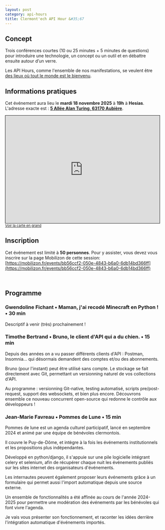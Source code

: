 ```yaml
---
layout: post
category: api-hours
title: Clermont'ech API Hour &#35;67
---
```


## Concept

Trois conférences courtes (10 ou 25 minutes + 5 minutes de questions)
pour introduire une technologie, un concept ou un outil et en débattre ensuite
autour d’un verre.

Les API Hours, comme l'ensemble de nos manifestations, se veulent être [des
lieux où tout le monde est le bienvenu](/code-of-conduct.html).

## Informations pratiques

Cet événement aura lieu le **mardi 18 novembre 2025** à **19h** à **Hesias**. L'adresse
exacte est : [**5 Allée Alan Turing, 63170 Aubière**](https://www.openstreetmap.org/?mlat=45.758115&mlon=3.133174#map=17/45.758115/3.133174).

<iframe width="100%" height="350" src="https://www.openstreetmap.org/export/embed.html?bbox=3.12287449836731%2C45.75491077971703%2C3.1407916545867924%2C45.761318274377416&amp;layer=mapnik" style="border: 1px solid black"></iframe><br/><small><a href="https://www.openstreetmap.org/?#map=17/45.758115/3.131833">Voir la carte en grand</a></small>

## Inscription

Cet événement est limité à **50 personnes**. Pour y assister, vous devez vous
inscrire sur la page Mobilizon de cette session:
[https://mobilizon.fr/events/bb56ccf2-050e-4843-b6a0-6db14bd366ff](https://mobilizon.fr/events/bb56ccf2-050e-4843-b6a0-6db14bd366ff)

<br/>

## Programme

### Gwendoline Fichant • Maman, j'ai recodé Minecraft en Python ! • 30 min

Descriptif à venir (très) prochainement !

### Timothe Bertrand • Bruno, le client d'API qui a du chien. • 15 min

Depuis des années on a vu passer différents clients d'API : Postman, Insomnia... qui désormais demandent des comptes et/ou des abonnements.

Bruno (pour l'instant) peut être utilisé sans compte. Le stockage se fait directement avec Git, permettant un versionning naturel de vos collections d'API.

Au programme : versionning Git-native, testing automatisé, scripts pre/post-request, support des websockets, et bien plus encore.
Découvrons ensemble ce nouveau concurrent open-source qui redonne le contrôle aux développeurs !


### Jean-Marie Favreau • Pommes de Lune • 15 min

Pommes de lune est un agenda culturel participatif, lancé en septembre 2024 et animé par une équipe de bénévoles clermontois.

Il couvre le Puy-de-Dôme, et intègre à la fois les événements institutionnels et les propositions plus indépendantes.

Développé en python/django, il s'appuie sur une pile logicielle intégrant celery et selenium, afin de récupérer chaque nuit les événements publiés sur les sites internet des organisateurs d'événements.

Les internautes peuvent également proposer leurs événements grâce à un formulaire qui permet aussi l'import automatique depuis une source externe.

Un ensemble de fonctionnalités a été affinée au cours de l'année 2024-2025 pour permettre une modération des événements par les bénévoles qui font vivre l'agenda.

Je vais vous présenter son fonctionnement, et raconter les idées derrière l'intégration automatique d'événements importés.